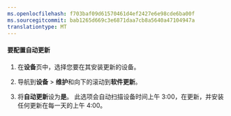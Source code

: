 ```yaml
---
ms.openlocfilehash: f703baf09d61570461d4ef2427e6e98cde6ba00f
ms.sourcegitcommit: bab1265d669c3e6871daa7cb8a5640a47104947a
translationtype: MT
---
```

<properties
   pageTitle="配置自动更新"
   description="说明如何使用 StorSimple 更新功能来配置自动更新。"
   services="storsimple"
   documentationCenter="NA"
   authors="SharS"
   manager="adinah"
   editor="tysonn" />
<tags 
   ms.service="storsimple"
   ms.devlang="NA"
   ms.topic="article"
   ms.tgt_pltfrm="NA"
   ms.workload="TBD"
   ms.date="04/21/2015"
   ms.author="v-sharos" />

#### 要配置自动更新

1. 在**设备**页中，选择您要在其安装更新的设备。

2. 导航到**设备** > **维护**和向下的滚动到**软件更新**。

3. 将**自动更新**设为**是**。 此选项会自动扫描设备时间上午 3:00，在更新，并安装任何更新在每一天的上午 4:00。
